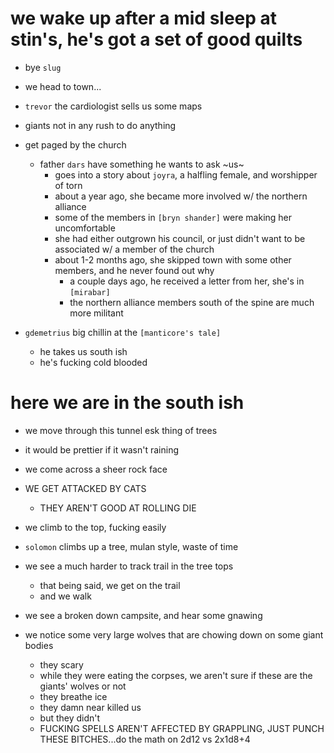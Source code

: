 # we wake up after a mid sleep at stin's, he's got a set of good quilts
- bye `slug`

- we head to town...

- `trevor` the cardiologist sells us some maps
- giants not in any rush to do anything

- get paged by the church
    - father `dars` have something he wants to ask ~us~
        - goes into a story about `joyra`, a halfling female, and worshipper of torn
        - about a year ago, she became more involved w/ the northern alliance
        - some of the members in `[bryn shander]` were making her uncomfortable
        - she had either outgrown his council, or just didn't want to be associated w/ a member of the church
        - about 1-2 months ago, she skipped town with some other members, and he never found out why
            - a couple days ago, he received a letter from her, she's in `[mirabar]`
            - the northern alliance members south of the spine are much more militant

- `gdemetrius` big chillin at the `[manticore's tale]`
    - he takes us south ish
    - he's fucking cold blooded

# here we are in the south ish
- we move through this tunnel esk thing of trees
- it would be prettier if it wasn't raining

- we come across a sheer rock face

- WE GET ATTACKED BY CATS
    - THEY AREN'T GOOD AT ROLLING DIE

- we climb to the top, fucking easily
- `solomon` climbs up a tree, mulan style, waste of time

- we see a much harder to track trail in the tree tops
    - that being said, we get on the trail
    - and we walk

- we see a broken down campsite, and hear some gnawing
- we notice some very large wolves that are chowing down on some giant bodies
    - they scary
    - while they were eating the corpses, we aren't sure if these are the giants' wolves or not
    - they breathe ice
    - they damn near killed us
    - but they didn't
    - FUCKING SPELLS AREN'T AFFECTED BY GRAPPLING, JUST PUNCH THESE BITCHES...do the math on 2d12 vs 2x1d8+4


